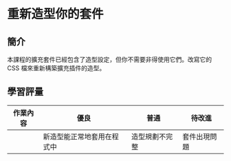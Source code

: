 # 重新造型你的套件

## 簡介

本課程的擴充套件已經包含了造型設定，但你不需要非得使用它們。改寫它的 CSS 檔來重新構築擴充插件的造型。

## 學習評量

| 作業內容 | 優良                       | 普通           | 待改進       |
| -------- | -------------------------- | -------------- | ------------ |
|          | 新造型能正常地套用在程式中 | 造型規劃不完整 | 套件出現問題 |
